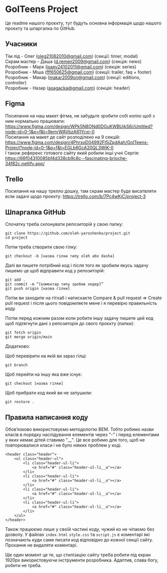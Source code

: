 # GoITeens Project

Це readme нашого проєкту, тут будуть основна інформація щодо нашого проєкту та шпаргалка по GitHub.

## Учасники

Тім лід - Олег (oleg21062010@gmail.com) (секції: timer, modal)  
Скрам мастер - Даша (d.remen2009@gmail.com) (секція: news)  
Розробник - Марк (isaev24102011@gmail.com) (секція: series)  
Розробник - Міша (fff650625@gmail.com) (секції: trailer, faq + footer)  
Розробник - Макар (makar2009on@gmail.com) (секції: editions, controller)  
Розробник - Назар (asagacka@gmail.com) (секція: header)

## Figma

Посилання на наш макет фігма, не забудьте зробити собі копію щоб з ним нормально працювати: https://www.figma.com/design/WPk5N8ONd0DGuKWBUjkS6i/Untitled?node-id=0-1&p=f&t=9emrWAVbzA61Ycxr-0  
Посилання на макет де сайт розподілено на 9 секцій: https://www.figma.com/design/4PhrxoD04992Fl5jZpdAah/GoITeens-Project?node-id=0-1&p=f&t=EGLb6GcA20QL3WiK-0  
І також референс готового сайту який робили інші учні Сергія: https://66f04310085bf4d338cb9c8c--fascinating-brioche-34f82c.netlify.app/

## Trello

Посилання на нашу трелло дошку, там скрам мастер буде висатвляти всім задачі щодо проєкту: https://trello.com/b/7Pc4wKjC/project-3

## Шпаргалка GitHub

Спочатку треба склонувати репозиторій у свою папку:

```
git clone https://github.com/oleh-yaroshenko/project.git
cd project
```

Потім треба створити свою гілку:

```
git checkout -b [назва гілки типу oleh або dasha]
```

Далі ви пишете потрібний код і після того як зробили якусь задачу пишемо це щоб відправити код у репозиторій:

```
git add .
git commit -m “[коментар типу зробив хедер]”
git push origin [назва гілки]
```

Потім ви заходите на гітхаб і натискаєте Compare & pull request => Create pull request і після цього повідомляєте мене і я перевірю правильність коду

Потім перед кожним разом коли робити іншу задачу пишете цей код щоб підтягнути дані з репозиторія до свого проєкту (папки):

```
git fetch origin
git merge origin/main
```

Додатково:

Щоб перевірити на якій ви зараз гілці:

```
git branch
```

Щоб перейти на іншу яка вже існує:

```
git checkout [назва гілки]
```

Щоб прибрати код який ви не запушили:

```
git restore .
```

## Правила написання коду

Обовʼязково використовуємо методологію BEM. Тобто робимо назви класів в порядку наслідування елементів через "-" і перед елементами у яких немає дітей ставимо "\_\_". Це все робимо для того, щоб не повторювалися класи і не було ніяких проблем у коді.

```
<header class="header">
    <ul class="header-ul">
        <li class="header-ul-li">
            <a href="#" class="header-ul-li__a"></a>
        </li>
        <li class="header-ul-li">
            <a href="#" class="header-ul-li__a"></a>
        </li>
        <li class="header-ul-li">
            <a href="#" class="header-ul-li__a"></a>
        </li>
        <li class="header-ul-li">
            <a href="#" class="header-ul-li__a"></a>
        </li>
    </ul>
</header>
```

Також працюємо лише у своїй частині коду, чужий ко не чіпаємо без дозволу. У файлах `index.html` `style.css` та `script.js` є коментарі які позначають куди саме писати код відповідно до кожної секції сайту. Прохання не видаляти коментарі.

Ще один момент це те, що стилізацію сайту треба робити під екран 1920px використовуючи інструменти розробника. Адаптив, слава богу, робити не треба.
